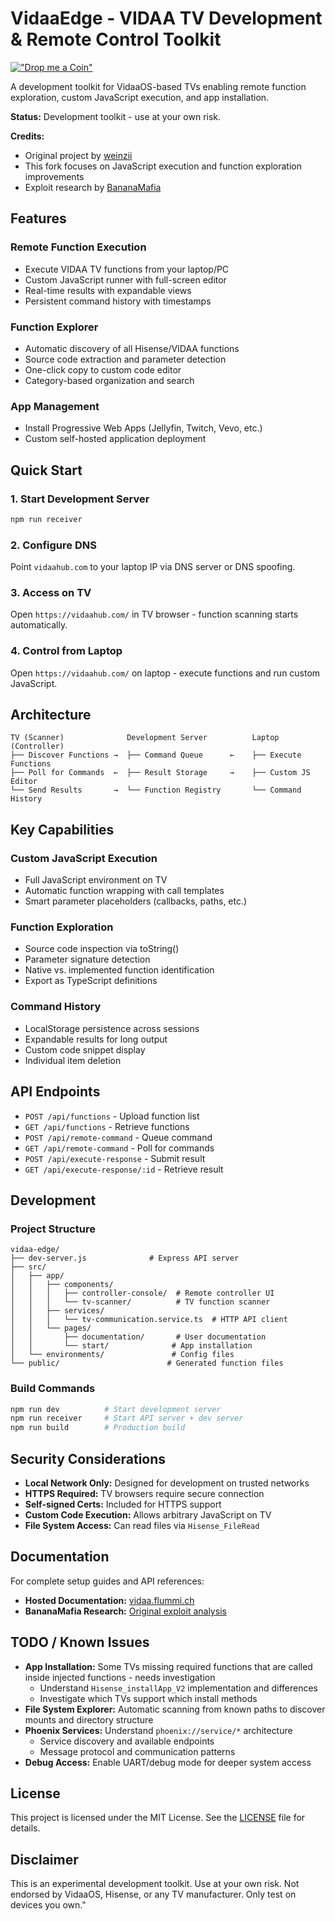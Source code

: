 # VidaaEdge - VIDAA TV Development & Remote Control Toolkit

[!["Drop me a Coin"](https://coindrop.to/embed-button.png)](https://coindrop.to/weinzii)

A development toolkit for VidaaOS-based TVs enabling remote function exploration, custom JavaScript execution, and app installation.

**Status:** Development toolkit - use at your own risk.

**Credits:**

- Original project by [weinzii](https://github.com/weinzii/vidaa-edge)
- This fork focuses on JavaScript execution and function exploration improvements
- Exploit research by [BananaMafia](https://bananamafia.dev/post/hisensehax/)

## Features

### Remote Function Execution

- Execute VIDAA TV functions from your laptop/PC
- Custom JavaScript runner with full-screen editor
- Real-time results with expandable views
- Persistent command history with timestamps

### Function Explorer

- Automatic discovery of all Hisense/VIDAA functions
- Source code extraction and parameter detection
- One-click copy to custom code editor
- Category-based organization and search

### App Management

- Install Progressive Web Apps (Jellyfin, Twitch, Vevo, etc.)
- Custom self-hosted application deployment

## Quick Start

### 1. Start Development Server

```bash
npm run receiver
```

### 2. Configure DNS

Point `vidaahub.com` to your laptop IP via DNS server or DNS spoofing.

### 3. Access on TV

Open `https://vidaahub.com/` in TV browser - function scanning starts automatically.

### 4. Control from Laptop

Open `https://vidaahub.com/` on laptop - execute functions and run custom JavaScript.

## Architecture

```
TV (Scanner)              Development Server          Laptop (Controller)
├── Discover Functions →  ├── Command Queue      ←    ├── Execute Functions
├── Poll for Commands  ←  ├── Result Storage     →    ├── Custom JS Editor
└── Send Results       →  └── Function Registry       └── Command History
```

## Key Capabilities

### Custom JavaScript Execution

- Full JavaScript environment on TV
- Automatic function wrapping with call templates
- Smart parameter placeholders (callbacks, paths, etc.)

### Function Exploration

- Source code inspection via toString()
- Parameter signature detection
- Native vs. implemented function identification
- Export as TypeScript definitions

### Command History

- LocalStorage persistence across sessions
- Expandable results for long output
- Custom code snippet display
- Individual item deletion

## API Endpoints

- `POST /api/functions` - Upload function list
- `GET /api/functions` - Retrieve functions
- `POST /api/remote-command` - Queue command
- `GET /api/remote-command` - Poll for commands
- `POST /api/execute-response` - Submit result
- `GET /api/execute-response/:id` - Retrieve result

## Development

### Project Structure

```
vidaa-edge/
├── dev-server.js              # Express API server
├── src/
│   ├── app/
│   │   ├── components/
│   │   │   ├── controller-console/  # Remote controller UI
│   │   │   └── tv-scanner/          # TV function scanner
│   │   ├── services/
│   │   │   └── tv-communication.service.ts  # HTTP API client
│   │   └── pages/
│   │       ├── documentation/       # User documentation
│   │       └── start/              # App installation
│   └── environments/               # Config files
└── public/                        # Generated function files
```

### Build Commands

```bash
npm run dev          # Start development server
npm run receiver     # Start API server + dev server
npm run build        # Production build
```

## Security Considerations

- **Local Network Only:** Designed for development on trusted networks
- **HTTPS Required:** TV browsers require secure connection
- **Self-signed Certs:** Included for HTTPS support
- **Custom Code Execution:** Allows arbitrary JavaScript on TV
- **File System Access:** Can read files via `Hisense_FileRead`

## Documentation

For complete setup guides and API references:

- **Hosted Documentation:** [vidaa.flummi.ch](https://vidaa.flummi.ch/documentation)
- **BananaMafia Research:** [Original exploit analysis](https://bananamafia.dev/post/hisensehax/)

## TODO / Known Issues

- **App Installation:** Some TVs missing required functions that are called inside injected functions - needs investigation
  - Understand `Hisense_installApp_V2` implementation and differences
  - Investigate which TVs support which install methods
- **File System Explorer:** Automatic scanning from known paths to discover mounts and directory structure
- **Phoenix Services:** Understand `phoenix://service/*` architecture
  - Service discovery and available endpoints
  - Message protocol and communication patterns
- **Debug Access:** Enable UART/debug mode for deeper system access

## License

This project is licensed under the MIT License. See the [LICENSE](LICENSE) file for details.

## Disclaimer

This is an experimental development toolkit. Use at your own risk. Not endorsed by VidaaOS, Hisense, or any TV manufacturer. Only test on devices you own."
